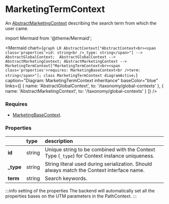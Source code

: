 # MarketingTermContext

An [AbstractMarketingContext](/taxonomy/reference/global-contexts/overview.md) describing the search term from which the user came.

import Mermaid from '@theme/Mermaid';

<Mermaid chart={`
	graph LR
	    AbstractContext["AbstractContext<br><span class='properties'>id: string<br />_type: string</span>"] --> AbstractGlobalContext; 
        AbstractGlobalContext --> AbstractMarketingContext;
        AbstractMarketingContext --> MarketingTermContext["MarketingTermContext<br><span class='properties'>requires: MarketingBaseContext<br />term: string</span>"];
    class MarketingTermContext diagramActive;
`} 
  caption="Diagram: MarketingTermContext inheritance" 
  baseColor="blue" 
  links={[
        { name: 'AbstractGlobalContext', to: '/taxonomy/global-contexts' },
        { name: 'AbstractMarketingContext', to: '/taxonomy/global-contexts' }
]}
/>

### Requires
- [MarketingBaseContext](/taxonomy/reference/global-contexts/MarketingBaseContext).

### Properties
|           | type        | description
| :--       | :--         | :--
| **id**    | string      | Unique string to be combined with the Context Type (`_type`) for Context instance uniqueness.
| **_type** | string      | String literal used during serialization. Should always match the Context interface name.
| **term**    | string      | Search keywords.

:::info setting of the properties
The backend will automatically set all the properties bases on the UTM parameters in the PathContext.
:::